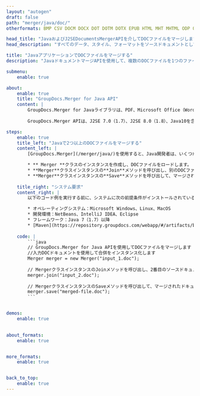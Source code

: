 ```yaml
---
layout: "autogen"
draft: false
path: "merger/java/doc/"
otherformats: BMP CSV DOCM DOCX DOT DOTM DOTX EPUB HTML MHT MHTML ODP ODS ODT OTP OTT PDF PNG POTM POTX PPS PPSM PPSX PPT PPTM PPTX PS RTF TEX TIF TIFF TSV TXT VDX VSDM VSDX VSSM VSSX VSTM VSTX VSX VTX XLAM XLS XLSB XLSM XLSX XLT XLTM XLTX XPS

head_title: "JavaおよびJ2SEDocumentsMergerAPIを介してDOCファイルをマージします"
head_description: "すべてのデータ、スタイル、フォーマットをソースドキュメントとして使用するJavaドキュメントマージAPIを使用して、複数のDOCファイルを1つのファイルにマージします."

title: "JavaアプリケーションでDOCファイルをマージする"
description: "JavaドキュメントマージAPIを使用して、複数のDOCファイルを1つのファイルにマージします。選択したページまたはページ範囲をさまざまなソースドキュメントから、すべてのデータ、スタイル、およびフォーマットをソースドキュメントとして持つ単一の結果ドキュメントにマージします."

submenu:
    enable: true

about:
    enable: true
    title: "GroupDocs.Merger for Java API"
    content: |
        GroupDocs.Merger for Javaライブラリは、PDF、Microsoft Office（Word、Excel、PowerPoint、OneNote）、OpenDocument、HTML、画像など、.NETアプリケーション内のさまざまなドキュメント形式を安全にマージおよび分割するためのシンプルなソリューションを提供します。コードを数行追加するだけで、移動、削除、回転、スワップ、抽出、ドキュメント内のページの向きの変更など、いくつかのドキュメント操作を実行できます。ドキュメントマージAPIは、ドキュメントページを画像としてプレビューして、ページのドキュメント構造、フォーマット、コンテンツを分析することもサポートしています。
        
        GroupDocs.Merger APIは、J2SE 7.0（1.7）、J2SE 8.0（1.8）、Java10を含むすべての主要なオペレーティングシステムとJavaバージョンで十分にサポートされています。

steps:
    enable: true
    title_left: "Javaで2つ以上のDOCファイルをマージする"
    content_left: |
        [GroupDocs.Merger](/merger/java/)を使用すると、Java開発者は、いくつかの簡単な手順を実装することで、複数のDOCファイルを簡単にマージできます。

        * ** Merger **クラスのインスタンスを作成し、DOCファイルをロードします。
        * **Merger**クラスインスタンスの**Join**メソッドを呼び出し、別のDOCファイルをロードします。
        * **Merger**クラスインスタンスの**Save**メソッドを呼び出して、マージされたドキュメントを保存します。
        
    title_right: "システム要求"
    content_right: |
        以下のコード例を実行する前に、システムに次の前提条件がインストールされていることを確認してください。

        * オペレーティングシステム：Microsoft Windows、Linux、MacOS
        * 開発環境：NetBeans、IntelliJ IDEA、Eclipse
        * フレームワーク：Java 7（1.7）以降
        * [Maven](https://repository.groupdocs.com/webapp/#/artifacts/browse/tree/General/repo/com/groupdocs/groupdocs-merger)から最新バージョンのGroupDocs.Merger for Javaをダウンロードします。
        
    code: |
        ```java
        // GroupDocs.Merger for Java APIを使用してDOCファイルをマージします
        //入力DOCドキュメントを使用して合併をインスタンス化します
        Merger merger = new Merger("input_1.doc");
        
        // MergerクラスインスタンスのJoinメソッドを呼び出し、2番目のソースドキュメントパスを渡します
        merger.join("input_2.doc");
            
        // MergerクラスインスタンスのSaveメソッドを呼び出して、マージされたドキュメントを保存します
        merger.save("merged-file.doc");        
        ```        


demos:
    enable: true
        

about_formats:
    enable: true


more_formats:
    enable: true


back_to_top:
    enable: true
---
```

